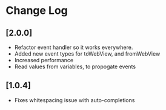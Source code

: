 # Change Log

## [2.0.0]

- Refactor event handler so it works everywhere.
- Added new event types for toWebView, and fromWebView
- Increased performance
- Read values from variables, to propogate events

## [1.0.4]

- Fixes whitespacing issue with auto-completions